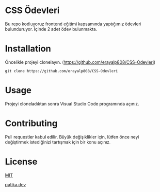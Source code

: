 # CSS Ödevleri
Bu repo kodluyoruz frontend eğitimi kapsamında yaptığımız ödevleri bulunduruyor. İçinde 2 adet ödev bulunmakta.

# Installation
Öncelikle projeyi clonelayın. (https://github.com/erayalp808/CSS-Odevleri)

`git clone https://github.com/erayalp808/CSS-Odevleri`

# Usage
Projeyi cloneladıktan sonra Visual Studio Code programında açınız.

# Contributing
Pull requestler kabul edilir. Büyük değişiklikler için, lütfen önce neyi değiştirmek istediğinizi tartışmak için bir konu açınız.

# License
[MIT](https://choosealicense.com/licenses/mit/)

[patika.dev](https://www.patika.dev/tr)